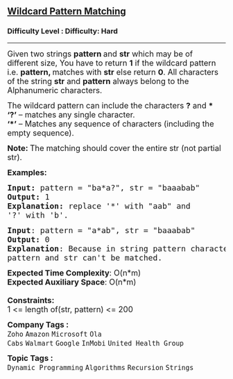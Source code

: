 <h2><a href="https://www.geeksforgeeks.org/problems/wildcard-pattern-matching/1">Wildcard Pattern Matching</a></h2><h3>Difficulty Level : Difficulty: Hard</h3><hr><div class="problems_problem_content__Xm_eO" bis_skin_checked="1"><p><span style="font-size: 18px;">Given two strings</span><span style="font-size: 18px;">&nbsp;</span><strong style="font-size: 18px;">pattern </strong><span style="font-size: 18px;">and&nbsp;</span><strong style="font-size: 18px;">str</strong><span style="font-size: 18px;"> which may be of different size, You have to return <strong>1</strong> if the wildcard pattern i.e. <strong>pattern, </strong>matches&nbsp;with <strong>str</strong> else return <strong>0</strong>. All characters of the string <strong>str</strong> and <strong>pattern</strong> always belong to the Alphanumeric characters</span><span style="font-size: 18px;">.</span></p>
<p><span style="font-size: 18px;">The wildcard pattern can include the characters <strong>?</strong> and <strong>*</strong><br><strong>‘?’</strong> – matches any single character.<br><strong>‘*’</strong> – Matches any sequence of characters (including the empty sequence).</span></p>
<p><span style="font-size: 18px;"><strong>Note:&nbsp;</strong>The matching should cover the entire str (not partial str).</span></p>
<p><span style="font-size: 18px;"><strong>Examples:</strong></span></p>
<pre><span style="font-size: 18px;"><strong>Input: </strong>pattern = "ba*a?", str = "baaabab"
<strong>Output:</strong> 1
<strong>Explanation: </strong>replace '*' with "aab" and 
'?' with 'b'.
</span></pre>
<pre><span style="font-size: 18px;"><strong>Input</strong>: pattern = "a*ab", str = "baaabab"
<strong>Output:</strong> 0
<strong>Explanation</strong>: Because in string pattern character 'a' at first position,
pattern and str can't be matched. 
</span></pre>
<p><span style="font-size: 18px;"><strong>Expected Time Complexity</strong>: O(n*m)<br><strong>Expected Auxiliary Space</strong>: O(n*m)<br><br><strong>Constraints:</strong><br>1 &lt;= length of(str, pattern) &lt;= 200</span></p></div><p><span style=font-size:18px><strong>Company Tags : </strong><br><code>Zoho</code>&nbsp;<code>Amazon</code>&nbsp;<code>Microsoft</code>&nbsp;<code>Ola Cabs</code>&nbsp;<code>Walmart</code>&nbsp;<code>Google</code>&nbsp;<code>InMobi</code>&nbsp;<code>United Health Group</code>&nbsp;<br><p><span style=font-size:18px><strong>Topic Tags : </strong><br><code>Dynamic Programming</code>&nbsp;<code>Algorithms</code>&nbsp;<code>Recursion</code>&nbsp;<code>Strings</code>&nbsp;